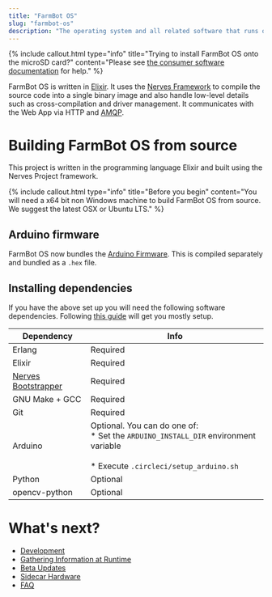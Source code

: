 ```yaml
---
title: "FarmBot OS"
slug: "farmbot-os"
description: "The operating system and all related software that runs on FarmBot's Raspberry Pi. [GitHub repository](https://github.com/FarmBot/farmbot_os/)"
---
```



{%
include callout.html
type="info"
title="Trying to install FarmBot OS onto the microSD card?"
content="Please see [the consumer software documentation](https://software.farm.bot/docs/farmbot-os#installing-farmbot-os) for help."
%}

FarmBot OS is written in [Elixir](https://elixir-lang.org). It uses the [Nerves Framework](https://nerves-project.org) to compile the source code into a single binary image and also handle low-level details such as cross-compilation and driver management. It communicates with the Web App via HTTP and [AMQP](https://www.amqp.org).

# Building FarmBot OS from source
This project is written in the programming language Elixir and built using the Nerves Project framework.

{%
include callout.html
type="info"
title="Before you begin"
content="You will need a x64 bit non Windows machine to build FarmBot OS from source. We suggest the latest OSX or Ubuntu LTS."
%}

## Arduino firmware
FarmBot OS now bundles the [Arduino Firmware](https://github.com/farmbot/farmbot-arduino-firmware). This is compiled separately and bundled as a `.hex` file.

## Installing dependencies
If you have the above set up you will need the following software dependencies. Following [this guide](http://embedded-elixir.com/post/2017-05-23-using-asdf-vm/) will get you mostly setup.

|Dependency                    |Info                          |
|------------------------------|------------------------------|
|Erlang                        |Required
|Elixir                        |Required
|[Nerves Bootstrapper](https://hexdocs.pm/nerves/installation.html#Linux)|Required
|GNU Make + GCC                |Required
|Git                           |Required
|Arduino                       |Optional. You can do one of:<br>  * Set the `ARDUINO_INSTALL_DIR` environment variable<br><br>  * Execute `.circleci/setup_arduino.sh`
|Python                        |Optional
|opencv-python                 |Optional

# What's next?

 * [Development](farmbot-os/farmbot-os-development.md)
 * [Gathering Information at Runtime](farmbot-os/gathering-information-at-runtime.md)
 * [Beta Updates](farmbot-os/beta-updates.md)
 * [Sidecar Hardware](farmbot-os/sidecar-hardware.md)
 * [FAQ](farmbot-os/farmbot-os-faq.md)
